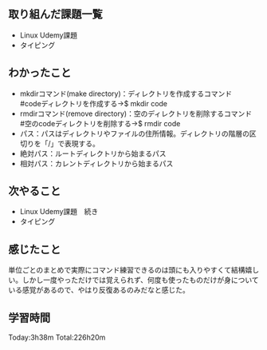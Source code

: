 ## 取り組んだ課題一覧
 - Linux Udemy課題
 - タイピング
## わかったこと
 - mkdirコマンド(make directory)：ディレクトリを作成するコマンド  
#codeディレクトリを作成する→$ mkdir code 
 - rmdirコマンド(remove directory)：空のディレクトリを削除するコマンド  
#空のcodeディレクトリを削除する→$ rmdir code 
 - パス：パスはディレクトリやファイルの住所情報。ディレクトリの階層の区切りを「/」で表現する。
 - 絶対パス：ルートディレクトリから始まるパス
 - 相対パス：カレントディレクトリから始まるパス
## 次やること
 - Linux Udemy課題　続き
 - タイピング
## 感じたこと
単位ごとのまとめで実際にコマンド練習できるのは頭にも入りやすくて結構嬉しい。しかし一度やっただけでは覚えられず、何度も使ったものだけが身についている感覚があるので、やはり反復あるのみだなと感じた。
## 学習時間
Today:3h38m  Total:226h20m